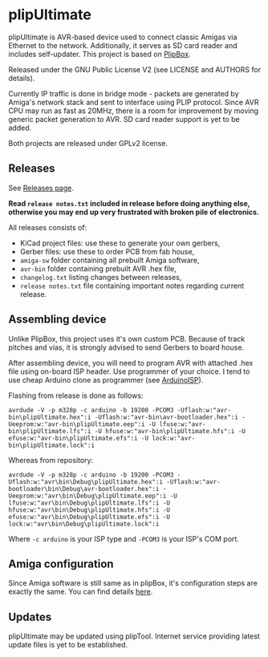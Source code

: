 # plipUltimate
plipUltimate is AVR-based device used to connect classic Amigas via Ethernet to the network. Additionally, it serves as SD card reader and includes self-updater. This project is based on [PlipBox](https://github.com/cnvogelg/plipbox).

Released under the GNU Public License V2 (see LICENSE and AUTHORS for details).

Currently IP traffic is done in bridge mode - packets are generated by Amiga's network stack and sent to interface using PLIP protocol. Since AVR CPU may run as fast as 20MHz, there is a room for improvement by moving generic packet generation to AVR. SD card reader support is yet to be added.

Both projects are released under GPLv2 license.

## Releases

See [Releases page](https://github.com/tehKaiN/plipUltimate/releases).

**Read `release notes.txt` included in release before doing anything else, otherwise you may end up very frustrated with broken pile of electronics.**

All releases consists of:

- KiCad project files: use these to generate your own gerbers,
- Gerber files: use these to order PCB from fab house,
- `amiga-sw` folder containing all prebuilt Amiga software,
- `avr-bin` folder containing prebuilt AVR .hex file,
- `changelog.txt` listing changes between releases,
- `release notes.txt` file containing important notes regarding current release.

## Assembling device

Unlike PlipBox, this project uses it's own custom PCB. Because of track pitches and vias, it is strongly advised to send Gerbers to board house.

After assembling device, you will need to program AVR with attached .hex file using on-board ISP header. Use programmer of your choice. I tend to use cheap Arduino clone as programmer (see [ArduinoISP](https://www.arduino.cc/en/Tutorial/ArduinoISP)). 

Flashing from release is done as follows:  
```
avrdude -V -p m328p -c arduino -b 19200 -PCOM3 -Uflash:w:"avr-bin\plipUltimate.hex":i -Uflash:w:"avr-bin\avr-bootloader.hex":i -Ueeprom:w:"avr-bin\plipUltimate.eep":i -U lfuse:w:"avr-bin\plipUltimate.lfs":i -U hfuse:w:"avr-bin\plipUltimate.hfs":i -U efuse:w:"avr-bin\plipUltimate.efs":i -U lock:w:"avr-bin\plipUltimate.lock":i
```
Whereas from repository:  
```
avrdude -V -p m328p -c arduino -b 19200 -PCOM3 -Uflash:w:"avr\bin\Debug\plipUltimate.hex":i -Uflash:w:"avr-bootloader\bin\Debug\avr-bootloader.hex":i -Ueeprom:w:"avr\bin\Debug\plipUltimate.eep":i -U lfuse:w:"avr\bin\Debug\plipUltimate.lfs":i -U hfuse:w:"avr\bin\Debug\plipUltimate.hfs":i -U efuse:w:"avr\bin\Debug\plipUltimate.efs":i -U lock:w:"avr\bin\Debug\plipUltimate.lock":i
```
Where `-c arduino` is your ISP type and `-PCOM3` is your ISP's COM port.

## Amiga configuration

Since Amiga software is still same as in plipBox, it's configuration steps are exactly the same. You can find details [here](https://github.com/cnvogelg/plipbox/blob/master/doc/src/amiga.md).

## Updates

plipUltimate may be updated using plipTool. Internet service providing latest update files is yet to be established.
